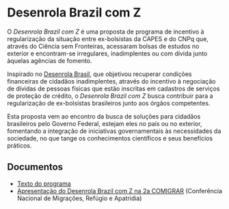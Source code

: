 # Desenrola Brazil com Z

O _Desenrola Brazil com Z_ é uma proposta de programa de incentivo à regularização da situação entre ex-bolsistas da CAPES e do CNPq que, através do Ciência sem Fronteiras, acessaram bolsas de estudos no exterior e encontram-se irregulares, inadimplentes ou com dívida junto àquelas agências de fomento.

Inspirado no [Desenrola Brasil](https://desenrola.gov.br/), que objetivou recuperar condições financeiras de cidadãos inadimplentes, através do incentivo à negociação de dívidas de pessoas físicas que estão inscritas em cadastros de serviços de proteção de crédito, o _Desenrola Brazil com Z_ busca contribuir para a regularização de ex-bolsistas brasileiros junto aos órgãos competentes.

Esta proposta vem ao encontro da busca de soluções para cidadãos brasileiros pelo Governo Federal, estejam eles no país ou no exterior, fomentando a integração de iniciativas governamentais às necessidades da sociedade, no que tange os
conhecimentos científicos e seus benefícios práticos.

## Documentos

- [Texto do programa](https://drive.google.com/file/d/1-MOKfkt2_u3amhYYLniMKZgeMu6mmG6q/view)
- [Apresentação do Desenrola Brazil com Z na 2a COMIGRAR] (Conferência Nacional de Migrações, Refúgio e Apatridia)

[Apresentação do Desenrola Brazil com Z na 2a COMIGRAR]: https://docs.google.com/presentation/d/1TGYx8jNWBtJ-0ttAUHGiJJtpqvqaPys7mpt9dSGGF1c/view